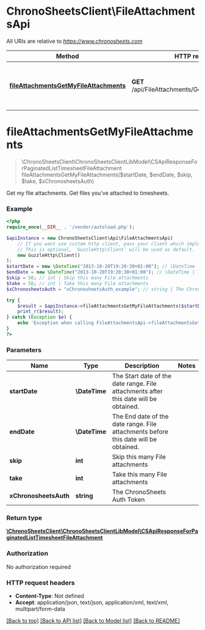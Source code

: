 # ChronoSheetsClient\FileAttachmentsApi

All URIs are relative to *https://www.chronosheets.com*

Method | HTTP request | Description
------------- | ------------- | -------------
[**fileAttachmentsGetMyFileAttachments**](FileAttachmentsApi.md#fileAttachmentsGetMyFileAttachments) | **GET** /api/FileAttachments/GetMyFileAttachments | Get my file attachments.  Get files you&#39;ve attached to timesheets.


# **fileAttachmentsGetMyFileAttachments**
> \ChronoSheetsClient\ChronoSheetsClientLibModel\CSApiResponseForPaginatedListTimesheetFileAttachment fileAttachmentsGetMyFileAttachments($startDate, $endDate, $skip, $take, $xChronosheetsAuth)

Get my file attachments.  Get files you've attached to timesheets.

### Example
```php
<?php
require_once(__DIR__ . '/vendor/autoload.php');

$apiInstance = new ChronoSheetsClient\Api\FileAttachmentsApi(
    // If you want use custom http client, pass your client which implements `GuzzleHttp\ClientInterface`.
    // This is optional, `GuzzleHttp\Client` will be used as default.
    new GuzzleHttp\Client()
);
$startDate = new \DateTime("2013-10-20T19:20:30+01:00"); // \DateTime | The Start date of the date range.  File attachments after this date will be obtained.
$endDate = new \DateTime("2013-10-20T19:20:30+01:00"); // \DateTime | The End date of the date range.  File attachments before this date will be obtained.
$skip = 56; // int | Skip this many File attachments
$take = 56; // int | Take this many File attachments
$xChronosheetsAuth = "xChronosheetsAuth_example"; // string | The ChronoSheets Auth Token

try {
    $result = $apiInstance->fileAttachmentsGetMyFileAttachments($startDate, $endDate, $skip, $take, $xChronosheetsAuth);
    print_r($result);
} catch (Exception $e) {
    echo 'Exception when calling FileAttachmentsApi->fileAttachmentsGetMyFileAttachments: ', $e->getMessage(), PHP_EOL;
}
?>
```

### Parameters

Name | Type | Description  | Notes
------------- | ------------- | ------------- | -------------
 **startDate** | **\DateTime**| The Start date of the date range.  File attachments after this date will be obtained. |
 **endDate** | **\DateTime**| The End date of the date range.  File attachments before this date will be obtained. |
 **skip** | **int**| Skip this many File attachments |
 **take** | **int**| Take this many File attachments |
 **xChronosheetsAuth** | **string**| The ChronoSheets Auth Token |

### Return type

[**\ChronoSheetsClient\ChronoSheetsClientLibModel\CSApiResponseForPaginatedListTimesheetFileAttachment**](../Model/CSApiResponseForPaginatedListTimesheetFileAttachment.md)

### Authorization

No authorization required

### HTTP request headers

 - **Content-Type**: Not defined
 - **Accept**: application/json, text/json, application/xml, text/xml, multipart/form-data

[[Back to top]](#) [[Back to API list]](../../README.md#documentation-for-api-endpoints) [[Back to Model list]](../../README.md#documentation-for-models) [[Back to README]](../../README.md)

